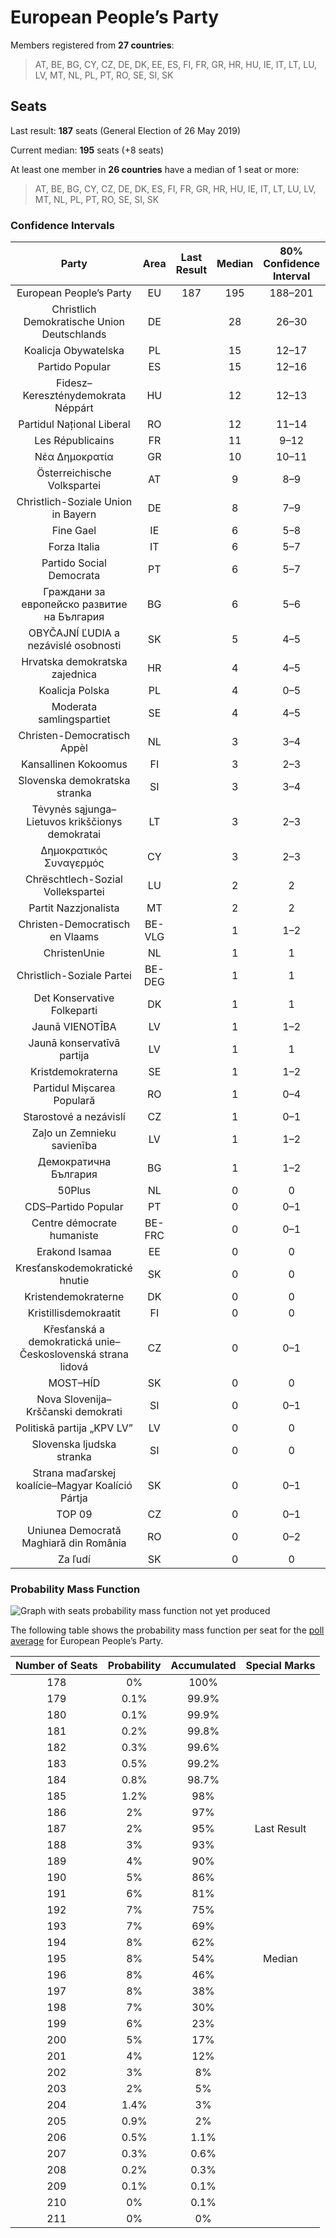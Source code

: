 # European People’s Party

Members registered from **27 countries**:

> AT, BE, BG, CY, CZ, DE, DK, EE, ES, FI, FR, GR, HR, HU, IE, IT, LT, LU, LV, MT, NL, PL, PT, RO, SE, SI, SK

## Seats

Last result: **187** seats (General Election of 26 May 2019)

Current median: **195** seats (+8 seats)

At least one member in **26 countries** have a median of 1 seat or more:

> AT, BE, BG, CY, CZ, DE, DK, ES, FI, FR, GR, HR, HU, IE, IT, LT, LU, LV, MT, NL, PL, PT, RO, SE, SI, SK

### Confidence Intervals

| Party | Area | Last Result | Median | 80% Confidence Interval | 90% Confidence Interval | 95% Confidence Interval | 99% Confidence Interval |
|:-----:|:----:|:-----------:|:------:|:-----------------------:|:-----------------------:|:-----------------------:|:-----------------------:|
| European People’s Party | EU | 187 | 195 | 188–201 | 186–203 | 185–204 | 182–207 |
| Christlich Demokratische Union Deutschlands | DE | | 28 | 26–30 | 26–30 | 25–31 | 25–32 |
| Koalicja Obywatelska | PL | | 15 | 12–17 | 12–17 | 11–18 | 11–18 |
| Partido Popular | ES | | 15 | 12–16 | 12–17 | 12–17 | 11–18 |
| Fidesz–Kereszténydemokrata Néppárt | HU | | 12 | 12–13 | 12–13 | 11–13 | 11–14 |
| Partidul Național Liberal | RO | | 12 | 11–14 | 10–14 | 10–15 | 10–15 |
| Les Républicains | FR | | 11 | 9–12 | 9–12 | 9–12 | 9–13 |
| Νέα Δημοκρατία | GR | | 10 | 10–11 | 10–11 | 10–12 | 9–12 |
| Österreichische Volkspartei | AT | | 9 | 8–9 | 8–10 | 8–10 | 8–10 |
| Christlich-Soziale Union in Bayern | DE | | 8 | 7–9 | 7–10 | 7–10 | 6–10 |
| Fine Gael | IE | | 6 | 5–8 | 5–8 | 5–8 | 5–8 |
| Forza Italia | IT | | 6 | 5–7 | 5–7 | 4–8 | 4–9 |
| Partido Social Democrata | PT | | 6 | 5–7 | 5–7 | 5–7 | 5–8 |
| Граждани за европейско развитие на България | BG | | 6 | 5–6 | 5–7 | 5–7 | 5–7 |
| OBYČAJNÍ ĽUDIA a nezávislé osobnosti | SK | | 5 | 4–5 | 3–5 | 3–5 | 3–6 |
| Hrvatska demokratska zajednica | HR | | 4 | 4–5 | 3–5 | 3–5 | 3–5 |
| Koalicja Polska | PL | | 4 | 0–5 | 0–6 | 0–6 | 0–6 |
| Moderata samlingspartiet | SE | | 4 | 4–5 | 4–5 | 3–5 | 3–5 |
| Christen-Democratisch Appèl | NL | | 3 | 3–4 | 2–4 | 2–4 | 2–5 |
| Kansallinen Kokoomus | FI | | 3 | 2–3 | 2–3 | 2–3 | 2–3 |
| Slovenska demokratska stranka | SI | | 3 | 3–4 | 3–4 | 3–4 | 2–4 |
| Tėvynės sąjunga–Lietuvos krikščionys demokratai | LT | | 3 | 2–3 | 2–4 | 2–4 | 2–4 |
| Δημοκρατικός Συναγερμός | CY | | 3 | 2–3 | 2–3 | 2–3 | 2–3 |
| Chrëschtlech-Sozial Vollekspartei | LU | | 2 | 2 | 2 | 2–3 | 2–3 |
| Partit Nazzjonalista | MT | | 2 | 2 | 2 | 2 | 1–2 |
| Christen-Democratisch en Vlaams | BE-VLG | | 1 | 1–2 | 1–2 | 1–2 | 1–2 |
| ChristenUnie | NL | | 1 | 1 | 0–1 | 0–1 | 0–2 |
| Christlich-Soziale Partei | BE-DEG | | 1 | 1 | 1 | 1 | 1 |
| Det Konservative Folkeparti | DK | | 1 | 1 | 1–2 | 1–2 | 0–2 |
| Jaunā VIENOTĪBA | LV | | 1 | 1–2 | 1–2 | 1–2 | 1–2 |
| Jaunā konservatīvā partija | LV | | 1 | 1 | 1 | 1 | 0–1 |
| Kristdemokraterna | SE | | 1 | 1–2 | 1–2 | 1–2 | 1–2 |
| Partidul Mișcarea Populară | RO | | 1 | 0–4 | 0–4 | 0–4 | 0–4 |
| Starostové a nezávislí | CZ | | 1 | 0–1 | 0–1 | 0–1 | 0–1 |
| Zaļo un Zemnieku savienība | LV | | 1 | 1–2 | 1–2 | 1–2 | 1–2 |
| Демократична България | BG | | 1 | 1–2 | 0–2 | 0–2 | 0–2 |
| 50Plus | NL | | 0 | 0 | 0 | 0 | 0 |
| CDS–Partido Popular | PT | | 0 | 0–1 | 0–1 | 0–1 | 0–1 |
| Centre démocrate humaniste | BE-FRC | | 0 | 0–1 | 0–1 | 0–1 | 0–1 |
| Erakond Isamaa | EE | | 0 | 0 | 0 | 0 | 0 |
| Kresťanskodemokratické hnutie | SK | | 0 | 0 | 0–1 | 0–1 | 0–1 |
| Kristendemokraterne | DK | | 0 | 0 | 0 | 0 | 0 |
| Kristillisdemokraatit | FI | | 0 | 0 | 0 | 0 | 0 |
| Křesťanská a demokratická unie–Československá strana lidová | CZ | | 0 | 0–1 | 0–1 | 0–1 | 0–2 |
| MOST–HÍD | SK | | 0 | 0 | 0 | 0 | 0 |
| Nova Slovenija–Krščanski demokrati | SI | | 0 | 0–1 | 0–1 | 0–1 | 0–1 |
| Politiskā partija „KPV LV” | LV | | 0 | 0 | 0 | 0 | 0–1 |
| Slovenska ljudska stranka | SI | | 0 | 0 | 0 | 0 | 0 |
| Strana maďarskej koalície–Magyar Koalíció Pártja | SK | | 0 | 0–1 | 0–1 | 0–1 | 0–1 |
| TOP 09 | CZ | | 0 | 0–1 | 0–1 | 0–1 | 0–1 |
| Uniunea Democrată Maghiară din România | RO | | 0 | 0–2 | 0–2 | 0–2 | 0–2 |
| Za ľudí | SK | | 0 | 0 | 0–1 | 0–1 | 0–1 |

### Probability Mass Function

![Graph with seats probability mass function not yet produced](average-2020-06-30-seats-pmf-europeanpeople’sparty.png "Seats Probability Mass Function")

The following table shows the probability mass function per seat for the [poll average](average-2020-06-30.html) for European People’s Party.

| Number of Seats | Probability | Accumulated | Special Marks |
|:---------------:|:-----------:|:-----------:|:-------------:|
| 178 | 0% | 100% |  |
| 179 | 0.1% | 99.9% |  |
| 180 | 0.1% | 99.9% |  |
| 181 | 0.2% | 99.8% |  |
| 182 | 0.3% | 99.6% |  |
| 183 | 0.5% | 99.2% |  |
| 184 | 0.8% | 98.7% |  |
| 185 | 1.2% | 98% |  |
| 186 | 2% | 97% |  |
| 187 | 2% | 95% | Last Result |
| 188 | 3% | 93% |  |
| 189 | 4% | 90% |  |
| 190 | 5% | 86% |  |
| 191 | 6% | 81% |  |
| 192 | 7% | 75% |  |
| 193 | 7% | 69% |  |
| 194 | 8% | 62% |  |
| 195 | 8% | 54% | Median |
| 196 | 8% | 46% |  |
| 197 | 8% | 38% |  |
| 198 | 7% | 30% |  |
| 199 | 6% | 23% |  |
| 200 | 5% | 17% |  |
| 201 | 4% | 12% |  |
| 202 | 3% | 8% |  |
| 203 | 2% | 5% |  |
| 204 | 1.4% | 3% |  |
| 205 | 0.9% | 2% |  |
| 206 | 0.5% | 1.1% |  |
| 207 | 0.3% | 0.6% |  |
| 208 | 0.2% | 0.3% |  |
| 209 | 0.1% | 0.1% |  |
| 210 | 0% | 0.1% |  |
| 211 | 0% | 0% |  |


